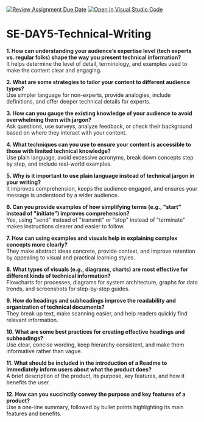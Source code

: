 [![Review Assignment Due Date](https://classroom.github.com/assets/deadline-readme-button-22041afd0340ce965d47ae6ef1cefeee28c7c493a6346c4f15d667ab976d596c.svg)](https://classroom.github.com/a/zsAR-pyY)
[![Open in Visual Studio Code](https://classroom.github.com/assets/open-in-vscode-2e0aaae1b6195c2367325f4f02e2d04e9abb55f0b24a779b69b11b9e10269abc.svg)](https://classroom.github.com/online_ide?assignment_repo_id=18476231&assignment_repo_type=AssignmentRepo)
# SE-DAY5-Technical-Writing
**1. How can understanding your audience’s expertise level (tech experts vs. regular folks) shape the way you present technical information?**  
It helps determine the level of detail, terminology, and examples used to make the content clear and engaging.  

**2. What are some strategies to tailor your content to different audience types?**  
Use simpler language for non-experts, provide analogies, include definitions, and offer deeper technical details for experts.  

**3. How can you gauge the existing knowledge of your audience to avoid overwhelming them with jargon?**  
Ask questions, use surveys, analyze feedback, or check their background based on where they interact with your content.  

**4. What techniques can you use to ensure your content is accessible to those with limited technical knowledge?**  
Use plain language, avoid excessive acronyms, break down concepts step by step, and include real-world examples.  

**5. Why is it important to use plain language instead of technical jargon in your writing?**  
It improves comprehension, keeps the audience engaged, and ensures your message is understood by a wider audience.  

**6. Can you provide examples of how simplifying terms (e.g., "start" instead of "initiate") improves comprehension?**  
Yes, using "send" instead of "transmit" or "stop" instead of "terminate" makes instructions clearer and easier to follow.  

**7. How can using examples and visuals help in explaining complex concepts more clearly?**  
They make abstract ideas concrete, provide context, and improve retention by appealing to visual and practical learning styles.  

**8. What types of visuals (e.g., diagrams, charts) are most effective for different kinds of technical information?**  
Flowcharts for processes, diagrams for system architecture, graphs for data trends, and screenshots for step-by-step guides.  

**9. How do headings and subheadings improve the readability and organization of technical documents?**  
They break up text, make scanning easier, and help readers quickly find relevant information.  

**10. What are some best practices for creating effective headings and subheadings?**  
Use clear, concise wording, keep hierarchy consistent, and make them informative rather than vague.  

**11. What should be included in the introduction of a Readme to immediately inform users about what the product does?**  
A brief description of the product, its purpose, key features, and how it benefits the user.  

**12. How can you succinctly convey the purpose and key features of a product?**  
Use a one-line summary, followed by bullet points highlighting its main features and benefits.
